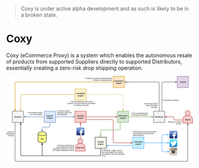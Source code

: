 > Coxy is under active alpha development and as such is likely to be in a broken state.

# Coxy
Coxy (eCommerce Proxy) is a system which enables the autonomous resale of products from supported Suppliers directly to supported Distributors, essentially creating a zero-risk drop shipping operation.

![Coxy](docs/static/img/DrawIoCoxy.png "Coxy")

